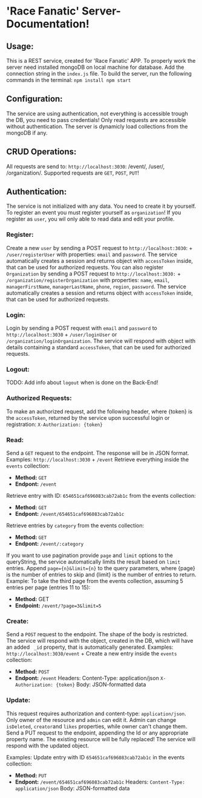 # 'Race Fanatic' Server-Documentation!

## Usage: 
This is a REST service, created for 'Race Fanatic' APP. To properly work the server need installed mongoDB on local machine for database. Add the connection string in the `index.js` file.
To build the server, run the following commands in the terminal:
``
npm install
npm start
``
## Configuration:
The service are using authentication, not everything is accessible trough the DB, you need to pass credentials! Only read requests are accessible without authentication. The server is dynamicly load collections from the mongoDB if any.

## CRUD Operations:
All requests are send to: `http://localhost:3030`: /event/, /user/, /organization/. Supported requests are `GET`, `POST`, `PUT`!

## Authentication:
The service is not initialized with any data. You need to create it by yourself. To register an event you must register yourself as `organization`! If you register as `user`, you wil only able to read data and edit your profile.

### Register:
Create a new `user` by sending a POST request to `http://localhost:3030`: + `/user/registerUser` with properties: `email` and `password`. The service automatically creates a session and returns object with `accessToken` inside, that can be used for authorized requests. You can also register `Organization` by sending a POST request to `http://localhost:3030:` + `/organization/registerOrganization` with properties: `name`, `email`, `managerFirstName`, `managerLastName`, `phone`, `region`, `password`. The service automatically creates a session and returns object with `accessToken` inside, that can be used for authorized requests.

### Login:
Login by sending a POST request with `email` and `password` to `http://localhost:3030` +  `/user/loginUser` or `/organization/loginOrganization`. The service will respond with object with details containing a standard `accessToken`, that can be used for authorized requests.

### Logout:
TODO: Add info about `logout` when is done on the Back-End!

### Authorized Requests:
To make an authorized request, add the following header, where {token} is the `accessToken`, returned by the service upon successful login or registration: `X-Authorization: {token}`


### Read:
Send a `GET` request to the endpoint. The response will be in JSON format.
Examples:  `http://localhost:3030` + `/event`
Retrieve everything inside the `events` collection:
- **Method:** `GET`
- **Endpont:** `/event`

Retrieve entry with ID: `654651caf696083cab72ab1c` from the events collection:
- **Method:** `GET`
- **Endpont:** `/event/654651caf696083cab72ab1c`

Retrieve entries by `category` from the events collection:
- **Method:** `GET`
- **Endpont:** `/event/:category`

If you want to use pagination provide `page` and `limit` options to the queryString, the service automatically limits the result based on `limit` entries.
Append `page={n}&limit={n}` to the query parameters, where {page} is the number of entries to skip and {limit} is the number of entries to return.
Example: To take the third page from the events collection, assuming 5 entries per page (entries 11 to 15):
- **Method:** GET
- **Endpoint:** `/event/?page=3&limit=5`

### Create:
Send a `POST` request to the endpoint. The shape of the body is restricted. The service will respond with the object, created in the DB, which will have an added ` _id` property, that is automatically generated.
Examples: `http://localhost:3030/event` +
Create a new entry inside the `events` collection:
- **Method:** `POST`
- **Endpont:** `/event`
Headers: Content-Type: application/json
`X-Authorization: {token}`
Body: JSON-formatted data

### Update:
This request requires authorization and content-type: `application/json`. Only owner of the resource and `admin` can edit it. Admin can change `isDeleted`, `creator`and `likes` properties, while owner can't change them.
Send a PUT request to the endpoint, appending the Id or any appropriate property name. The existing resource will be fully replaced! The service will respond with the updated object.

Examples:
Update entry with ID `654651caf696083cab72ab1c` in the events collection:
- **Method:** `PUT`
- **Endpont:** `/event/654651caf696083cab72ab1c`
Headers: `Content-Type: application/json`
Body: JSON-formatted data